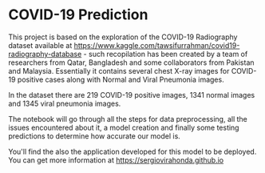# COVID-19 Prediction

This project is based on the exploration of the COVID-19 Radiography dataset available at https://www.kaggle.com/tawsifurrahman/covid19-radiography-database - such recopilation has been created by a team of researchers from Qatar, Bangladesh and some collaborators from Pakistan and Malaysia. Essentially it contains several chest X-ray images for COVID-19 positive cases along with Normal and Viral Pneumonia images.

In the dataset there are 219 COVID-19 positive images, 1341 normal images and 1345 viral pneumonia images.

The notebook will go through all the steps for data preprocessing, all the issues encountered about it, a model creation and finally some testing predictions to determine how accurate our model is.

You'll find the also the application developed for this model to be deployed. You can get more information at https://sergiovirahonda.github.io
